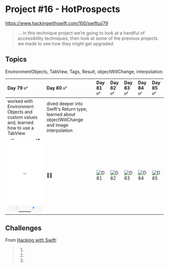 # Project #16 - HotProspects

https://www.hackingwithswift.com/100/swiftui/79

> ... in this technique project we’re going to look at a handful of accessibility techniques, then look at some of the previous projects we made to see how they might get upgraded.

## Topics
EnvironmentObjects, TabView, Tags, Result, objectWillChange, interpolation

| Day 79 :white_check_mark: | Day 80 :white_check_mark: | Day 81 :white_check_mark: | Day 82 :white_check_mark: | Day 83 :white_check_mark: | Day 84 :white_check_mark: | Day 85 :white_check_mark: |
|:--|:--|:--|:--|:--|:--|:--|
| worked with Environment Objects and custom values and, learned how to use a TabView | dived deeper into Swift's Return type, learned about objectWillChange and image interpolation |  |  |  |  |  |
| ![D79](Data/D79.png) | 💆‍♀️ | ![D81](Data/D81.png) | ![D82](Data/D82.png) | ![D83](Data/D83.png) | ![D84](Data/D84.png) | ![D85](Data/D85.png) |

## Challenges

From [Hacking with Swift]():
>1. 
>2. 
>3. 

